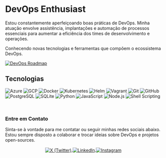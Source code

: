 # DevOps Enthusiast

Estou constantemente aperfeiçoando boas práticas de DevOps. Minha atuação envolve assistência, implantações e automação de processos essenciais para aumentar a eficiência dos times de desenvolvimento e operações.

Conhecendo novas tecnologias e ferramentas que compõem o ecossistema DevOps.

[![DevOps Roadmap](https://roadmap.sh/card/wide/64c5560c8bda28d991430dab?variant=dark&roadmaps=devops)](https://roadmap.sh)

## Tecnologias

![Azure](https://img.shields.io/badge/-Azure-05122A?style=flat&logo=nuvem)
![GCP](https://img.shields.io/badge/-GCP-05122A?style=flat&logo=google)
![Docker](https://img.shields.io/badge/-Docker-05122A?style=flat&logo=docker)
![Kubernetes](https://img.shields.io/badge/-Kubernetes-05122A?style=flat&logo=kubernetes)
![Helm](https://img.shields.io/badge/-Helm-05122A?style=flat&logo=helm)
![Vagrant](https://img.shields.io/badge/-Vagrant-05122A?style=flat&logo=vagrant)
![Git](https://img.shields.io/badge/-Git-05122A?style=flat&logo=git)
![GitHub](https://img.shields.io/badge/-GitHub-05122A?style=flat&logo=github)
![PostgreSQL](https://img.shields.io/badge/-PostgreSQL-05122A?style=flat&logo=postgresql)
![SQLite](https://img.shields.io/badge/-SQLite-05122A?style=flat&logo=sqlite)
![Python](https://img.shields.io/badge/-Python-05122A?style=flat&logo=python)
![JavaScript](https://img.shields.io/badge/-JavaScript-05122A?style=flat&logo=javascript)
![Node.js](https://img.shields.io/badge/-Node.js-05122A?style=flat&logo=node.js)
![Shell Scripting](https://img.shields.io/badge/-Shell_Scripting-05122A?style=flat&logo=gnu-bash)

<br>

### Entre em Contato

Sinta-se à vontade para me contatar ou seguir minhas redes sociais abaixo. Estou sempre disposto a colaborar e trocar ideias sobre DevOps e projetos open-sources.

<p align="center">
  <a href="https://x.com/yurilinc_" target="_blank">
    <img align="center" src="https://img.shields.io/badge/-yurilinc_-05122A?style=flat&logo=x" alt="X (Twitter)"/>  
  </a>
  <a href="https://linkedin.com/in/yurilincoln" target="_blank">
    <img align="center" src="https://img.shields.io/badge/-yurilincoln-05122A?style=flat&logo=linkedin" alt="LinkedIn"/>
  </a>
  <a href="https://instagram.com/yurilinc_" target="_blank">
    <img align="center" src="https://img.shields.io/badge/-yurilinc_-05122A?style=flat&logo=instagram" alt="Instagram"/>
  </a>
</p>
